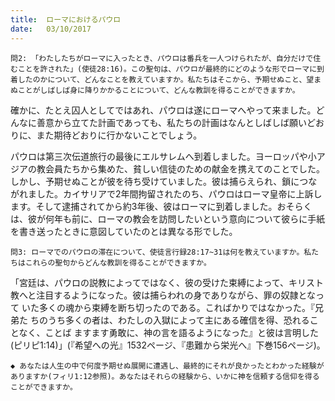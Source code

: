 ```yaml
---
title:  ローマにおけるパウロ
date:   03/10/2017
---
```


`問2: 「わたしたちがローマに入ったとき、パウロは番兵を一人つけられたが、自分だけで住むことを許された」(使徒28:16)。この聖句は、パウロが最終的にどのような形でローマに到着したのかについて、どんなことを教えていますか。私たちはそこから、予期せぬこと、望まぬことがしばしば身に降りかかることについて、どんな教訓を得ることができますか。`

確かに、たとえ囚人としてではあれ、パウロは遂にローマへやって来ました。どんなに善意から立てた計画であっても、私たちの計画はなんとしばしば願いどおりに、また期待どおりに行かないことでしょう。

パウロは第三次伝道旅行の最後にエルサレムへ到着しました。ヨーロッパや小アジアの教会員たちから集めた、貧しい信徒のための献金を携えてのことでした。しかし、予期せぬことが彼を待ち受けていました。彼は捕らえられ、鎖につながれました。カイサリアで2年間拘留されたのち、パウロはローマ皇帝に上訴します。そして逮捕されてから約3年後、彼はローマに到着しました。おそらくは、彼が何年も前に、ローマの教会を訪問したいという意向について彼らに手紙を書き送ったときに意図していたのとは異なる形でした。

`問3: ローマでのパウロの滞在について、使徒言行録28:17~31は何を教えていますか。私たちはこれらの聖句からどんな教訓を得ることができますか。`

「宮廷は、パウロの説教によってではなく、彼の受けた束縛によって、キリスト
教へと注目するようになった。彼は捕らわれの身でありながら、罪の奴隷となって
いた多くの魂から束縛を断ち切ったのである。こればかりではなかった。『兄弟た
ちのうち多くの者は、わたしの入獄によって主にある確信を得、恐れることなく、ことば
ますます勇敢に、神の言を語るようになった』と彼は言明した(ピリピ1:14)」(『希望への光』1532ページ、『患難から栄光へ』下巻156ページ)。

`◆ あなたは人生の中で何度予期せぬ展開に遭遇し、最終的にそれが良かったとわかった経験がありますか(フィリ1:12参照)。あなたはそれらの経験から、いかに神を信頼する信仰を得ることができますか。`
